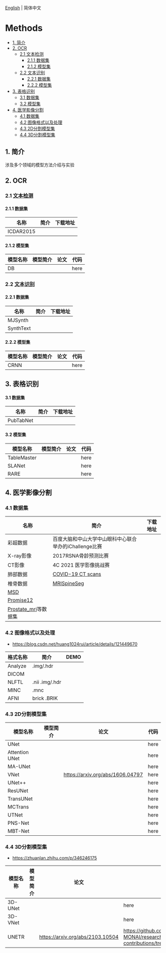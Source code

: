 [English](README.md) | 简体中文

# Methods

- [1. 简介](#1-简介)
- [2. OCR](#2-OCR)
  - [2.1 文本检测](#21-文本检测)
    - [2.1.1 数据集](#211-数据集)
    - [2.1.2 模型集](#212-模型集)
  - [2.2 文本识别](#22-文本识别)
    - [2.2.1 数据集](#221-数据集)
    - [2.2.2 模型集](#222-模型集)
- [3. 表格识别](#3-表格识别)
    - [3.1 数据集](#31-数据集)
    - [3.2 模型集](#32-模型集)
- [4. 医学影像分割](#4-医学影像分割)
    - [4.1 数据集](#41-数据集)
    - [4.2 图像格式以及处理](#42-图像格式以及处理)
    - [4.3 2D分割模型集](#43-2D分割模型集)
    - [4.4 3D分割模型集](#44-3D分割模型集)



## 1. 简介

涉及多个领域的模型方法介绍与实验

## 2. OCR
### 2.1 [文本检测]()

#### 2.1.1 数据集
|名称|简介|下载地址|
| --- | --- |--- |
|ICDAR2015|||

#### 2.1.2 模型集
|模型名称|模型简介|论文|代码|
| --- | --- | --- | --- |
|DB|||here|

### 2.2 [文本识别]()
#### 2.2.1 数据集
|名称|简介|下载地址|
| --- | --- |--- |
|MJSynth|||
|SynthText|||

#### 2.2.2 模型集
|模型名称|模型简介|论文|代码|
| --- | --- | --- | --- |
|CRNN|||here|

## 3. 表格识别
#### 3.1 数据集
|名称|简介|下载地址|
| --- | --- |--- |
|PubTabNet|||

#### 3.2 模型集
|模型名称|模型简介|论文|代码|
| --- | --- | --- | --- |
|TableMaster|||here|
|SLANet|||here|
|RARE|||here|

## 4. 医学影像分割

### 4.1 数据集
|名称|简介|下载地址|
| --- | --- |--- |
|彩超数据|百度大脑和中山大学中山眼科中心联合举办的iChallenge比赛||
|X-ray影像|2017RSNA骨龄预测比赛||
|CT影像|4C 2021 医学影像挑战赛||
|肺部数据|[COVID-19 CT scans](https://www.kaggle.com/andrewmvd/covid19-ct-scans) ||
|椎骨数据|[MRISpineSeg](https://aistudio.baidu.com/aistudio/datasetdetail/81211) ||
|[MSD](http://medicaldecathlon.com/)|||
|[Promise12](https://promise12.grand-challenge.org/)|||
|[Prostate_mri](https://liuquande.github.io/SAML/)等数据集|||


### 4.2 图像格式以及处理
- https://blog.csdn.net/huang1024rui/article/details/121449670

|格式名称|简介|DEMO|
| --- | --- |--- |
|Analyze|.img/.hdr||
|DICOM|||
|NLFTL|.nii .img/.hdr||
|MINC|.mnc||
|AFNI|brick .BRIK||

### 4.3 2D分割模型集
|模型名称|模型简介|论文|代码|
| --- | --- | --- | --- |
|UNet|||here|
|Attention UNet|||here|
|MA-UNet|||here|
|VNet||https://arxiv.org/abs/1606.04797|here|
|UNet++|||here|
|ResUNet|||here|
|TransUNet|||here|
|MCTrans|||here|
|UTNet|||here|
|PNS-Net|||here|
|MBT-Net|||here|


### 4.4 3D分割模型集 
- https://zhuanlan.zhihu.com/p/346246175

|模型名称|模型简介|论文|代码|
| --- | --- | --- | --- |
|3D-UNet|||here|
|3D-VNet|||here|
|UNETR||https://arxiv.org/abs/2103.10504|https://github.com/Project-MONAI/research-contributions/tree/main/UNETR/BTCV|


